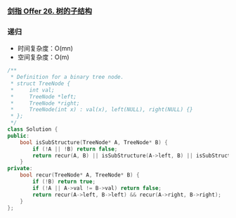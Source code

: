 ### [剑指 Offer 26. 树的子结构](https://leetcode-cn.com/problems/shu-de-zi-jie-gou-lcof/)

### 递归

- 时间复杂度：O(mn)
- 空间复杂度：O(m)

```c++
/**
 * Definition for a binary tree node.
 * struct TreeNode {
 *     int val;
 *     TreeNode *left;
 *     TreeNode *right;
 *     TreeNode(int x) : val(x), left(NULL), right(NULL) {}
 * };
 */
class Solution {
public:
    bool isSubStructure(TreeNode* A, TreeNode* B) {
        if (!A || !B) return false;
        return recur(A, B) || isSubStructure(A->left, B) || isSubStructure(A->right, B);
    }
private:
    bool recur(TreeNode* A, TreeNode* B) {
        if (!B) return true;
        if (!A || A->val != B->val) return false;
        return recur(A->left, B->left) && recur(A->right, B->right);
    }
};
```
